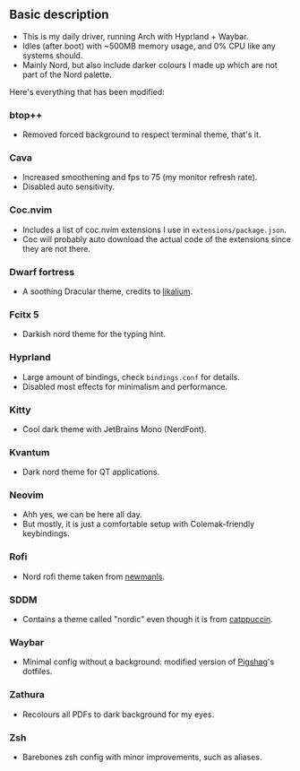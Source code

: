 ## Basic description

- This is my daily driver, running Arch with Hyprland + Waybar.
- Idles (after boot) with ~500MB memory usage, and 0% CPU like any systems should.
- Mainly Nord, but also include darker colours I made up which are not part of the Nord palette.

Here's everything that has been modified:

### btop++

- Removed forced background to respect terminal theme, that's it.

### Cava

- Increased smoothening and fps to 75 (my monitor refresh rate).
- Disabled auto sensitivity.

### Coc.nvim

- Includes a list of coc.nvim extensions I use in `extensions/package.json`.
- Coc will probably auto download the actual code of the extensions since they are not there.

### Dwarf fortress

- A soothing Dracular theme, credits to [likalium](https://github.com/likalium).

### Fcitx 5

- Darkish nord theme for the typing hint.

### Hyprland

- Large amount of bindings, check `bindings.conf` for details.
- Disabled most effects for minimalism and performance.

### Kitty

- Cool dark theme with JetBrains Mono (NerdFont).

### Kvantum

- Dark nord theme for QT applications.

### Neovim

- Ahh yes, we can be here all day.
- But mostly, it is just a comfortable setup with Colemak-friendly keybindings.

### Rofi

- Nord rofi theme taken from [newmanls](https://github.com/newmanls/rofi-themes-collection).

### SDDM

- Contains a theme called "nordic" even though it is from [catppuccin](https://github.com/catppuccin/sddm).

### Waybar

- Minimal config without a background: modified version of [Pigshag](https://github.com/Pipshag/dotfiles_nord)'s dotfiles.

### Zathura

- Recolours all PDFs to dark background for my eyes.

### Zsh

- Barebones zsh config with minor improvements, such as aliases.

